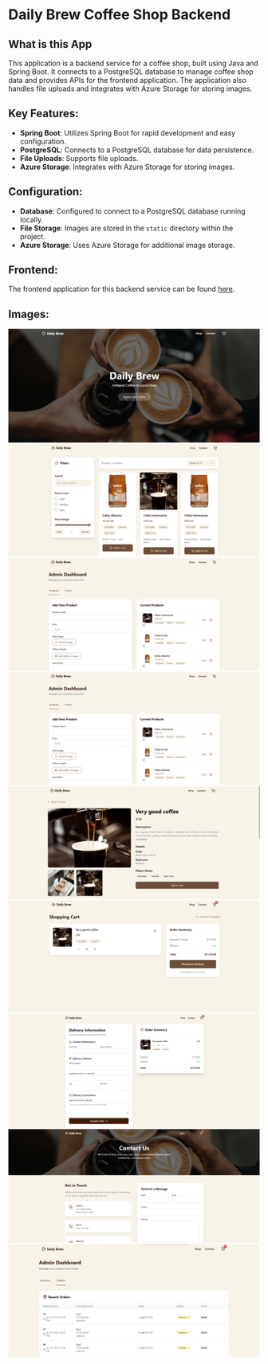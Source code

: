 # Daily Brew Coffee Shop Backend

## What is this App
This application is a backend service for a coffee shop, built using Java and Spring Boot. It connects to a PostgreSQL database to manage coffee shop data and provides APIs for the frontend application. The application also handles file uploads and integrates with Azure Storage for storing images.

## Key Features:
- **Spring Boot**: Utilizes Spring Boot for rapid development and easy configuration.
- **PostgreSQL**: Connects to a PostgreSQL database for data persistence.
- **File Uploads**: Supports file uploads.
- **Azure Storage**: Integrates with Azure Storage for storing images.

## Configuration:
- **Database**: Configured to connect to a PostgreSQL database running locally.
- **File Storage**: Images are stored in the `static` directory within the project.
- **Azure Storage**: Uses Azure Storage for additional image storage.

## Frontend:
The frontend application for this backend service can be found [here](https://github.com/raulbaciulescu/coffee-shop-fe).

## Images:
![Image 1](./images/1.png)
![Image 2](./images/2.png)
![Image 3](./images/3.png)
![Image 3](./images/3.png)
![Image 3](./images/4.png)
![Image 3](./images/5.png)
![Image 3](./images/6.png)
![Image 3](./images/7.png)
![Image 3](./images/8.png)